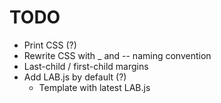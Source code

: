 # TODO

- Print CSS (?)
- Rewrite CSS with _ and -- naming convention
- Last-child / first-child margins
- Add LAB.js by default (?)
    - Template with latest LAB.js